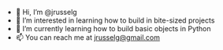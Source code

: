 - 👋 Hi, I’m @jrusselg
- 👀 I’m interested in learning how to build in bite-sized projects
- 🌱 I’m currently learning how to build basic objects in Python
- 📫 You can reach me at jrusselg@gmail.com

<!---
jrusselg/jrusselg is a ✨ special ✨ repository because its `README.md` (this file) appears on your GitHub profile.
You can click the Preview link to take a look at your changes.
--->
